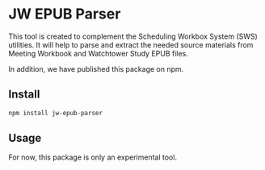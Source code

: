 # JW EPUB Parser

This tool is created to complement the Scheduling Workbox System (SWS) utilities. It will help to parse and extract the needed source materials from Meeting Workbook and Watchtower Study EPUB files.

In addition, we have published this package on npm.

## Install

```bash
npm install jw-epub-parser
```


## Usage

For now, this package is only an experimental tool.